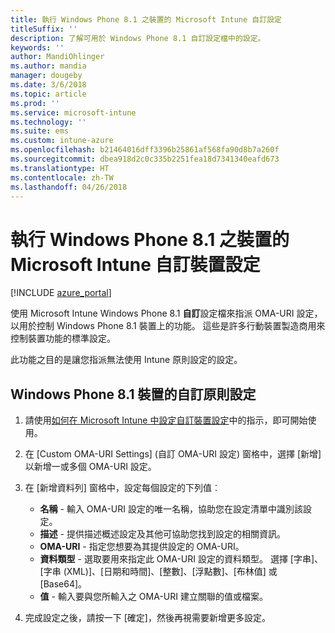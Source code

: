 ```yaml
---
title: 執行 Windows Phone 8.1 之裝置的 Microsoft Intune 自訂設定
titleSuffix: ''
description: 了解可用於 Windows Phone 8.1 自訂設定檔中的設定。
keywords: ''
author: MandiOhlinger
ms.author: mandia
manager: dougeby
ms.date: 3/6/2018
ms.topic: article
ms.prod: ''
ms.service: microsoft-intune
ms.technology: ''
ms.suite: ems
ms.custom: intune-azure
ms.openlocfilehash: b21464016dff3396b25861af568fa90d8b7a260f
ms.sourcegitcommit: dbea918d2c0c335b2251fea18d7341340eafd673
ms.translationtype: HT
ms.contentlocale: zh-TW
ms.lasthandoff: 04/26/2018
---
```

# <a name="microsoft-intune-custom-device-settings-for-devices-running-windows-phone-81"></a>執行 Windows Phone 8.1 之裝置的 Microsoft Intune 自訂裝置設定

[!INCLUDE [azure_portal](./includes/azure_portal.md)]

使用 Microsoft Intune Windows Phone 8.1 **自訂**設定檔來指派 OMA-URI 設定，以用於控制 Windows Phone 8.1 裝置上的功能。 這些是許多行動裝置製造商用來控制裝置功能的標準設定。

此功能之目的是讓您指派無法使用 Intune 原則設定的設定。

## <a name="custom-policy-settings-for-windows-phone-81-devices"></a>Windows Phone 8.1 裝置的自訂原則設定

1. 請使用[如何在 Microsoft Intune 中設定自訂裝置設定](custom-settings-configure.md)中的指示，即可開始使用。
2. 在 [Custom OMA-URI Settings] (自訂 OMA-URI 設定) 窗格中，選擇 [新增] 以新增一或多個 OMA-URI 設定。
3. 在 [新增資料列] 窗格中，設定每個設定的下列值︰
    - **名稱** - 輸入 OMA-URI 設定的唯一名稱，協助您在設定清單中識別該設定。
    - **描述** - 提供描述概述設定及其他可協助您找到設定的相關資訊。
    - **OMA-URI** - 指定您想要為其提供設定的 OMA-URI。
    - **資料類型** - 選取要用來指定此 OMA-URI 設定的資料類型。 選擇 [字串]、[字串 (XML)]、[日期和時間]、[整數]、[浮點數]、[布林值] 或 [Base64]。
    - **值** - 輸入要與您所輸入之 OMA-URI 建立關聯的值或檔案。

4. 完成設定之後，請按一下 [確定]，然後再視需要新增更多設定。
